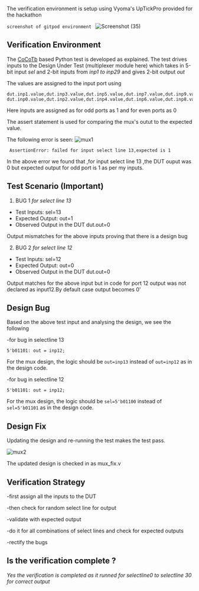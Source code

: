 The verification environment is setup using Vyoma's UpTickPro provided for the hackathon

```screenshot of gitpod environment ```
![Screenshot (35)](https://user-images.githubusercontent.com/77403373/180925890-8932e808-45cd-43ae-b2ae-767de5f0f3ad.png)

## Verification Environment
The [CoCoTb](https://www.cocotb.org/) based Python test is developed as explained. The test drives inputs to the Design Under Test (multiplexer module here) which takes in 5-bit input *sel* and 2-bit inputs from *inp1 to inp29* and gives 2-bit output *out*

The values are assigned to the input port using 
```
dut.inp1.value,dut.inp3.value,dut.inp5.value,dut.inp7.value,dut.inp9.value,dut.inp11.value,dut.inp13.value,dut.inp15.value,dut.inp17.value,dut.inp19.value,dut.inp21.value,dut.inp23.value,dut.inp25.value,dut.inp27.value,dut.inp29.value=1,1,1,1,1,1,1,1,1,1,1,1,1,1,1
dut.inp0.value,dut.inp2.value,dut.inp4.value,dut.inp6.value,dut.inp8.value,dut.inp10.value,dut.inp12.value,dut.inp14.value,dut.inp16.value,dut.inp18.value,dut.inp20.value,dut.inp22.value,dut.inp24.value,dut.inp26.value,dut.inp28.value,dut.inp30.value=0,0,0,0,0,0,0,0,0,0,0,0,0,0,0,0
```
Here inputs are assigned as for odd ports as 1 and for even ports as 0

The assert statement is used for comparing the mux's outut to the expected value.

The following error is seen:
![mux1](https://user-images.githubusercontent.com/77403373/180927562-420c3273-67a4-4398-adbb-dadc9a99a10b.png)
```
 AssertionError: failed for input select line 13,expected is 1
```
In the above error we found that ,for input select line 13 ,the DUT ouput was 0 but expected output for odd port is 1 as per my inputs.

## Test Scenario **(Important)**
1) BUG 1 *for select line 13*
- Test Inputs: sel=13
- Expected Output: out=1
- Observed Output in the DUT dut.out=0

Output mismatches for the above inputs proving that there is a design bug

2) BUG 2 *for select line 12*
- Test Inputs: sel=12
- Expected Output: out=0
- Observed Output in the DUT dut.out=0

Output matches for the above input but in code for port 12 output was not declared as input12.By default case output becomes 0'

## Design Bug
Based on the above test input and analysing the design, we see the following

-for bug in selectline 13
```
5'b01101: out = inp12;
```
For the mux design, the logic should be ``out=inp13`` instead of ``out=inp12`` as in the design code.

-for bug in selectline 12
```
5'b01101: out = inp12;
```
For the mux design, the logic should be ``sel=5'b01100`` instead of ``sel=5'b01101`` as in the design code.

## Design Fix
Updating the design and re-running the test makes the test pass.

![mux2](https://user-images.githubusercontent.com/77403373/180928920-a689c77f-7540-4917-84c7-82ab203a39dc.png)

The updated design is checked in as mux_fix.v

## Verification Strategy
 -first assign all the inputs to the DUT
 
 -then check for random select line for output
 
 -validate with expected output
 
 -do it for all combinations of select lines and check for expected outputs
 
 -rectify the bugs
 
## Is the verification complete ?
 *Yes the verification is completed as it runned for selectline0 to  selectline 30 for correct output* 
